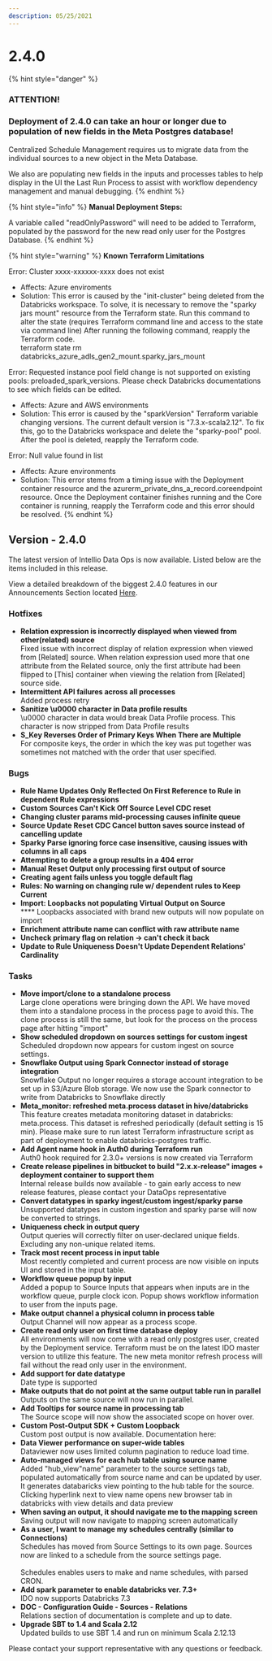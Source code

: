 ```yaml
---
description: 05/25/2021
---
```


# 2.4.0

{% hint style="danger" %}
### ATTENTION!

### Deployment of 2.4.0 can take an hour or longer due to population of new fields in the Meta Postgres database!

Centralized Schedule Management requires us to migrate data from the individual sources to a new object in the Meta Database.

We also are populating new fields in the inputs and processes tables to help display in the UI the Last Run Process to assist with workflow dependency management and manual debugging.
{% endhint %}

{% hint style="info" %}
**Manual Deployment Steps:**

A variable called "readOnlyPassword" will need to be added to Terraform, populated by the password for the new read only user for the Postgres Database.
{% endhint %}

{% hint style="warning" %}
**Known Terraform Limitations**

Error: Cluster xxxx-xxxxxx-xxxx does not exist

* Affects: Azure enviroments
* Solution: This error is caused by the "init-cluster" being deleted from the Databricks workspace. To solve, it is necessary to remove the "sparky jars mount" resource from the Terraform state. Run this command to alter the state (requires Terraform command line and access to the state via command line) After running the following command, reapply the Terraform code.\
  terraform state rm databricks\_azure\_adls\_gen2\_mount.sparky\_jars\_mount

Error: Requested instance pool field change is not supported on existing pools: preloaded\_spark\_versions. Please check Databricks documentations to see which fields can be edited.

* Affects: Azure and AWS environments
* Solution: This error is caused by the "sparkVersion" Terraform variable changing versions. The current default version is "7.3.x-scala2.12". To fix this, go to the Databricks workspace and delete the "sparky-pool" pool. After the pool is deleted, reapply the Terraform code.

Error: Null value found in list

* Affects: Azure environments
* Solution: This error stems from a timing issue with the Deployment container resource and  the azurerm\_private\_dns\_a\_record.coreendpoint resource. Once the Deployment container finishes running and the Core container is running, reapply the Terraform code and this error should be resolved.
{% endhint %}

## **Version - 2.4.0**

The latest version of Intellio Data Ops is now available. Listed below are the items included in this release.

View a detailed breakdown of the biggest 2.4.0 features in our Announcements Section located [Here](https://intellio.gitbook.io/dataops/v/master/releases/announcements).

### **Hotfixes**

* **Relation expression is incorrectly displayed when viewed from other(related) source**\
  &#x20;Fixed issue with incorrect display of relation expression when viewed from \[Related] source. When relation expression used more that one attribute from the Related source, only the first attribute had been flipped to \[This] container when viewing the relation from \[Related] source side.
* **Intermittent API failures across all processes**\
  &#x20;Added process retry
* **Sanitize \u0000 character in Data profile results**\
  &#x20;\u0000 character in data would break Data Profile process. This character is now stripped from Data Profile results
* **S\_Key Reverses Order of Primary Keys When There are Multiple**\
  &#x20;For composite keys, the order in which the key was put together was sometimes not matched with the order that user specified.

### **Bugs**

* **Rule Name Updates Only Reflected On First Reference to Rule in dependent Rule expressions**
* **Custom Sources Can't Kick Off Source Level CDC reset**
* **Changing cluster params mid-processing causes infinite queue**
* **Source Update Reset CDC Cancel button saves source instead of cancelling update**
* **Sparky Parse ignoring force case insensitive, causing issues with columns in all caps**
* **Attempting to delete a group results in a 404 error**
* **Manual Reset Output only processing first output of source**
* **Creating agent fails unless you toggle default flag**
* **Rules: No warning on changing rule w/ dependent rules to Keep Current**
* **Import: Loopbacks not populating Virtual Output on Source**\
  **** Loopbacks associated with brand new outputs will now populate on import
* **Enrichment attribute name can conflict with raw attribute name**
* **Uncheck primary flag on relation -> can't check it back**
* **Update to Rule Uniqueness Doesn't Update Dependent Relations' Cardinality**

### **Tasks**

* **Move import/clone to a standalone process**\
  &#x20;Large clone operations were bringing down the API. We have moved them into a standalone process in the process page to avoid this. The clone process is still the same, but look for the process on the process page after hitting "import"
* **Show scheduled dropdown on sources settings for custom ingest**\
  &#x20;Scheduled dropdown now appears for custom ingest on source settings.
* **Snowflake Output using Spark Connector instead of storage integration**\
  &#x20;Snowflake Output no longer requires a storage account integration to be set up in S3/Azure Blob storage. We now use the Spark connector to write from Databricks to Snowflake directly
* **Meta\_monitor: refreshed meta.process dataset in hive/databricks**\
  &#x20;This feature creates metadata monitoring dataset in databricks: meta.process. This dataset is refreshed periodically (default setting is 15 min). Please make sure to run latest Terraform infrastructure script as part of deployment to enable databricks-postgres traffic.
* **Add Agent name hook in Auth0 during Terraform run**\
  &#x20;Auth0 hook required for 2.3.0+ versions is now created via Terraform
* **Create release pipelines in bitbucket to build "2.x.x-release" images + deployment container to support them**\
  &#x20;Internal release builds now available - to gain early access to new release features, please contact your DataOps representative
* **Convert datatypes in sparky ingest/custom ingest/sparky parse**\
  &#x20;Unsupported datatypes in custom ingestion and sparky parse will now be converted to strings.
* **Uniqueness check in output query**\
  &#x20;Output queries will correctly filter on user-declared unique fields. Excluding any non-unique related items.
* **Track most recent process in input table**\
  &#x20;Most recently completed and current process are now visible on inputs UI and stored in the input table.
* **Workflow queue popup by input**\
  &#x20;Added a popup to Source Inputs that appears when inputs are in the workflow queue, purple clock icon. Popup shows workflow information to user from the inputs page.
* **Make output channel a physical column in process table**\
  &#x20;Output Channel will now appear as a process scope.
* **Create read only user on first time database deploy**\
  &#x20;All environments will now come with a read only postgres user, created by the Deployment service. Terraform must be on the latest IDO master version to utilize this feature. The new meta monitor refresh process will fail without the read only user in the environment.&#x20;
* **Add support for date datatype**\
  &#x20;Date type is supported
* **Make outputs that do not point at the same output table run in parallel**\
  &#x20;Outputs on the same source will now run in parallel.
* **Add Tooltips for source name in processing tab**\
  &#x20;The Source scope will now show the associated scope on hover over.
* **Custom Post-Output SDK + Custom Loopback**\
  &#x20;Custom post output is now available. Documentation here:
* **Data Viewer performance on super-wide tables**\
  &#x20;Dataviewer now uses limited column pagination to reduce load time.
* **Auto-managed views for each hub table using source name**\
  &#x20;Added "hub\_view"name" parameter to the source settings tab, populated automatically from source name and can be updated by user. It generates databaricks view pointing to the hub table for the source. Clicking hyperlink next to view name opens new browser tab in databricks with view details and data preview
* **When saving an output, it should navigate me to the mapping screen**\
  &#x20;Saving output will now navigate to mapping screen automatically
* **As a user, I want to manage my schedules centrally (similar to Connections)**\
  &#x20;Schedules has moved from Source Settings to its own page. Sources now are linked to a schedule from the source settings page.\
  \
  &#x20;Schedules enables users to make and name schedules, with parsed CRON.
* **Add spark parameter to enable databricks ver. 7.3+**\
  &#x20;IDO now supports Databricks 7.3
* **DOC - Configuration Guide - Sources - Relations**\
  &#x20;Relations section of documentation is complete and up to date.
* **Upgrade SBT to 1.4 and Scala 2.12**\
  &#x20;Updated builds to use SBT 1.4 and run on minimum Scala 2.12.13

Please contact your support representative with any questions or feedback.
